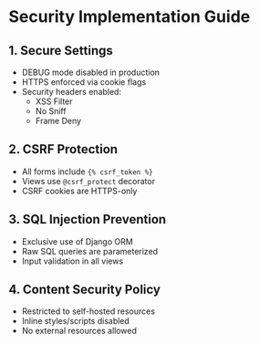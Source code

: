 # Security Implementation Guide

## 1. Secure Settings
- DEBUG mode disabled in production
- HTTPS enforced via cookie flags
- Security headers enabled:
  - XSS Filter
  - No Sniff
  - Frame Deny

## 2. CSRF Protection
- All forms include `{% csrf_token %}`
- Views use `@csrf_protect` decorator
- CSRF cookies are HTTPS-only

## 3. SQL Injection Prevention
- Exclusive use of Django ORM
- Raw SQL queries are parameterized
- Input validation in all views

## 4. Content Security Policy
- Restricted to self-hosted resources
- Inline styles/scripts disabled
- No external resources allowed